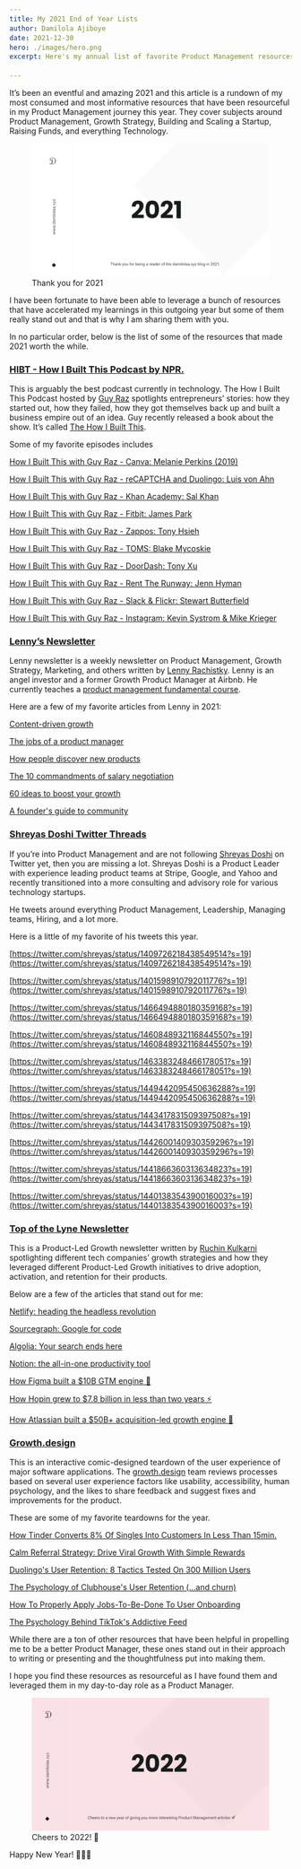 ```yaml
---
title: My 2021 End of Year Lists
author: Damilola Ajiboye
date: 2021-12-30
hero: ./images/hero.png
excerpt: Here's my annual list of favorite Product Management resources in 2021. 

---
```


It’s been an eventful and amazing 2021 and this article is a rundown of my most consumed and most informative resources that have been resourceful in my Product Management journey this year. They cover subjects around Product Management, Growth Strategy, Building and Scaling a Startup, Raising Funds, and everything Technology.

<div className="Image__Small">
<figure>
  <img src="images/2021.png" alt="Thank you for 2021"/>
  <figcaption> Thank you for 2021 </figcaption>
</figure>
</div>

I have been fortunate to have been able to leverage a bunch of resources that have accelerated my learnings in this outgoing year but some of them really stand out and that is why I am sharing them with you.

In no particular order, below is the list of some of the resources that made 2021 worth the while.

### [HIBT - How I Built This Podcast by NPR.](https://www.npr.org/podcasts/510313/how-i-built-this)

This is arguably the best podcast currently in technology. The How I Built This Podcast hosted by [Guy Raz](http://guyraz.com/) spotlights entrepreneurs’ stories: how they started out, how they failed, how they got themselves back up and built a business empire out of an idea. Guy recently released a book about the show. It’s called [The How I Built This](https://www.amazon.com/gp/product/0358216761?tag=houghtonmif04-20).

Some of my favorite episodes includes

[How I Built This with Guy Raz - Canva: Melanie Perkins (2019)](https://podcasts.google.com/feed/aHR0cHM6Ly9mZWVkcy5ucHIub3JnLzUxMDMxMy9wb2RjYXN0LnhtbA/episode/MTQ4NWRlZTQtNWEzMS00ODk2LWJkZmItMDFjNWM4MWVjY2Q5?sa=X&ved=0CAUQkfYCahcKEwiQ5vOx1on1AhUAAAAAHQAAAAAQNQ)

[How I Built This with Guy Raz - reCAPTCHA and Duolingo: Luis von Ahn](https://podcasts.google.com/feed/aHR0cHM6Ly9mZWVkcy5ucHIub3JnLzUxMDMxMy9wb2RjYXN0LnhtbA/episode/N2Q0ODczYjYtOWMxOC00MjBlLTkwMGMtNjYyZDE1Y2MyZTIw?sa=X&ved=0CAUQkfYCahcKEwiQ5vOx1on1AhUAAAAAHQAAAAAQNQ)

[How I Built This with Guy Raz - Khan Academy: Sal Khan](https://podcasts.google.com/feed/aHR0cHM6Ly9mZWVkcy5ucHIub3JnLzUxMDMxMy9wb2RjYXN0LnhtbA/episode/YTQ1NGIxMDctNzIwNC00ZGEwLWJmM2MtMTk1OTRkMDhmZWEw?sa=X&ved=0CAUQkfYCahcKEwiQ5vOx1on1AhUAAAAAHQAAAAAQNQ)

[How I Built This with Guy Raz - Fitbit: James Park](https://podcasts.google.com/feed/aHR0cHM6Ly9mZWVkcy5ucHIub3JnLzUxMDMxMy9wb2RjYXN0LnhtbA/episode/MWI5M2I1NDEtMmY2ZS00NTc5LTg3OGItZjI2OTVlZjUzZjQ5?sa=X&ved=0CAUQkfYCahcKEwiQ5vOx1on1AhUAAAAAHQAAAAAQNQ)

[How I Built This with Guy Raz - Zappos: Tony Hsieh](https://podcasts.google.com/feed/aHR0cHM6Ly9mZWVkcy5ucHIub3JnLzUxMDMxMy9wb2RjYXN0LnhtbA/episode/MGEyZmRmYTMtMzM4Zi00YjFmLWFlMmUtN2IwYTc3NDE2OGFk?sa=X&ved=0CAUQkfYCahcKEwiQ5vOx1on1AhUAAAAAHQAAAAAQNQ)

[How I Built This with Guy Raz - TOMS: Blake Mycoskie](https://podcasts.google.com/feed/aHR0cHM6Ly9mZWVkcy5ucHIub3JnLzUxMDMxMy9wb2RjYXN0LnhtbA/episode/OGQ4NzQyNDYtM2U3My00MzBkLTkyMGMtNzU4NWFmMjY1M2U5?sa=X&ved=0CAUQkfYCahcKEwiQ5vOx1on1AhUAAAAAHQAAAAAQNQ)

[How I Built This with Guy Raz - DoorDash: Tony Xu](https://podcasts.google.com/feed/aHR0cHM6Ly9mZWVkcy5ucHIub3JnLzUxMDMxMy9wb2RjYXN0LnhtbA/episode/MTc1NzVjMWQtYTFjNy00ZWJiLThmZTctYWE0MDc2NDFlYjg3?sa=X&ved=0CAUQkfYCahcKEwiQ5vOx1on1AhUAAAAAHQAAAAAQNQ)

[How I Built This with Guy Raz - Rent The Runway: Jenn Hyman](https://podcasts.google.com/feed/aHR0cHM6Ly9mZWVkcy5ucHIub3JnLzUxMDMxMy9wb2RjYXN0LnhtbA/episode/MDIyOTlhZjAtNzk0MC00ODM5LWEwZDktOTUzMjYxNDIyOGRj?sa=X&ved=0CAUQkfYCahcKEwiQ5vOx1on1AhUAAAAAHQAAAAAQNQ)

[How I Built This with Guy Raz - Slack & Flickr: Stewart Butterfield](https://podcasts.google.com/feed/aHR0cHM6Ly9mZWVkcy5ucHIub3JnLzUxMDMxMy9wb2RjYXN0LnhtbA/episode/MDg4ODE3NTEtZDQyMS00ZjJjLTg4M2YtNjZhZWQ2ZmJmYjZm?sa=X&ved=0CAUQkfYCahcKEwiQ5vOx1on1AhUAAAAAHQAAAAAQNQ)

[How I Built This with Guy Raz - Instagram: Kevin Systrom & Mike Krieger](https://podcasts.google.com/feed/aHR0cHM6Ly9mZWVkcy5ucHIub3JnLzUxMDMxMy9wb2RjYXN0LnhtbA/episode/NDk5NTNhMmMtOGIyMC00ODE4LWE3NTctZTkwYmIwM2FmMGJl?sa=X&ved=0CAUQkfYCahcKEwiQ5vOx1on1AhUAAAAAHQAAAAAQNQ)


### [Lenny’s Newsletter](https://www.lennysnewsletter.com/)

Lenny newsletter is a weekly newsletter on Product Management, Growth Strategy, Marketing, and others written by [Lenny Rachistky](https://www.lennyrachitsky.com/). Lenny is an angel investor and a former Growth Product Manager at Airbnb. He currently teaches a [product management fundamental course](https://www.lennyrachitsky.com/course). 

Here are a few of my favorite articles from Lenny in 2021:

[Content-driven growth](https://www.lennysnewsletter.com/p/content-driven-growth-strategy)

[The jobs of a product manager](https://www.lennysnewsletter.com/p/jobs-of-product-manager)

[How people discover new products](https://www.lennysnewsletter.com/p/how-people-discover-new-products)

[The 10 commandments of salary negotiation](https://www.lennysnewsletter.com/p/negotiating-comp)

[60 ideas to boost your growth](https://www.lennysnewsletter.com/p/turbo-boosts)

[A founder's guide to community](https://www.lennysnewsletter.com/p/building-community)

### [Shreyas Doshi Twitter Threads](https://twitter.com/shreyas/)

If you’re into Product Management and are not following [Shreyas Doshi](https://twitter.com/shreyas/) on Twitter yet, then you are missing a lot. Shreyas Doshi is a Product Leader with experience leading product teams at Stripe, Google, and Yahoo and recently transitioned into a more consulting and advisory role for various technology startups. 

He tweets around everything Product Management, Leadership, Managing teams, Hiring, and a lot more.

Here is a little of my favorite of his tweets this year.

<div class="center">
 

</div>

[https://twitter.com/shreyas/status/1409726218438549514?s=19](https://twitter.com/shreyas/status/1409726218438549514?s=19)


[https://twitter.com/shreyas/status/1401598910792011776?s=19](https://twitter.com/shreyas/status/1401598910792011776?s=19)

[https://twitter.com/shreyas/status/1466494880180359168?s=19](https://twitter.com/shreyas/status/1466494880180359168?s=19)

[https://twitter.com/shreyas/status/1460848932116844550?s=19](https://twitter.com/shreyas/status/1460848932116844550?s=19)

[https://twitter.com/shreyas/status/1463383248466178051?s=19](https://twitter.com/shreyas/status/1463383248466178051?s=19)

[https://twitter.com/shreyas/status/1449442095450636288?s=19](https://twitter.com/shreyas/status/1449442095450636288?s=19)

[https://twitter.com/shreyas/status/1443417831509397508?s=19](https://twitter.com/shreyas/status/1443417831509397508?s=19)

[https://twitter.com/shreyas/status/1442600140930359296?s=19](https://twitter.com/shreyas/status/1442600140930359296?s=19)

[https://twitter.com/shreyas/status/1441866360313634823?s=19](https://twitter.com/shreyas/status/1441866360313634823?s=19)

[https://twitter.com/shreyas/status/1440138354390016003?s=19](https://twitter.com/shreyas/status/1440138354390016003?s=19)

### [Top of the Lyne Newsletter](https://www.topofthelyne.co/)

This is a Product-Led Growth newsletter written by [Ruchin Kulkarni](https://www.blog.toplyne.io/author/ruchin/) spotlighting different tech companies’ growth strategies and how they leveraged different Product-Led Growth initiatives to drive adoption, activation, and retention for their products.

Below are a few of the articles that stand out for me:

 

[Netlify: heading the headless revolution](https://www.topofthelyne.co/p/netlify-heading-the-headless-revolution)

[Sourcegraph: Google for code](https://www.topofthelyne.co/p/sourcegraph-google-for-code)

[Algolia: Your search ends here](https://www.topofthelyne.co/p/algolia-your-search-ends-here)

[Notion: the all-in-one productivity tool](https://www.topofthelyne.co/p/notion-the-all-in-one-productivity)

[How Figma built a $10B GTM engine 🎨](https://www.topofthelyne.co/p/how-figma-built-a-10b-gtm-engine)

[How Hopin grew to $7.8 billion in less than two years ⚡️](https://www.topofthelyne.co/p/how-hopin-grew-to-7-8b-in-less-than-two-years)

[How Atlassian built a $50B+ acquisition-led growth engine 🤝](https://www.topofthelyne.co/p/how-atlassian-built-a-50b-acquisition-led-growth-engine)


### [Growth.design](http://growth.design)

This is an interactive comic-designed teardown of the user experience of major software applications. The [growth.design](http://growth.design) team reviews processes based on several user experience factors like usability, accessibility, human psychology, and the likes to share feedback and suggest fixes and improvements for the product.

These are some of my favorite teardowns for the year.

[How Tinder Converts 8% Of Singles Into Customers In Less Than 15min.](https://growth.design/case-studies/tinder-monetization)

[Calm Referral Strategy: Drive Viral Growth With Simple Rewards](https://growth.design/case-studies/calm-growth-referral-tactics)

[Duolingo's User Retention: 8 Tactics Tested On 300 Million Users](https://growth.design/case-studies/duolingo-user-retention)

[The Psychology of Clubhouse's User Retention (...and churn)](https://growth.design/case-studies/clubhouse-user-retention)

[How To Properly Apply Jobs-To-Be-Done To User Onboarding](https://growth.design/case-studies/headspace-user-onboarding)

[The Psychology Behind TikTok's Addictive Feed](https://growth.design/case-studies/tiktok-feed-psychology)

While there are a ton of other resources that have been helpful in propelling me to be a better Product Manager, these ones stand out in their approach to writing or presenting and the thoughtfulness put into making them.

I hope you find these resources as resourceful as I have found them and leveraged them in my day-to-day role as a Product Manager.

<div className="Image__Small">
<figure>
  <img src="images/2022.png" alt="Cheers to 2022!🥂"/>
  <figcaption> Cheers to 2022! 🥂 </figcaption>
</figure>
</div>

Happy New Year! 🎉🎉🎉